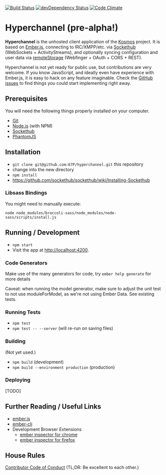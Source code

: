[![Build Status](https://travis-ci.org/67P/hyperchannel.svg?branch=master)](https://travis-ci.org/67P/hyperchannel)
[![devDependency Status](https://david-dm.org/67P/hyperchannel/dev-status.svg)](https://david-dm.org/67P/hyperchannel#info=devDependencies)
[![Code Climate](https://img.shields.io/codeclimate/github/67P/hyperchannel.svg?style=flat)](https://codeclimate.com/github/67P/hyperchannel)

# Hyperchannel (pre-alpha!)

**Hyperchannel** is the unhosted client application of the
[Kosmos](https://kosmos.org) project. It is based on
[Ember.js](http://emberjs.com), connecting to IRC/XMPP/etc. via
[Sockethub](http://sockethub.org) (WebSockets + ActivityStreams), and
optionally syncing configuration and user data via
[remoteStorage](https://remotestorage.io) (Webfinger + OAuth + CORS + REST).

Hyperchannel is not yet ready for public use, but contributions are very
welcome. If you know JavaScript, and ideally even have experience with
Ember.js, it is easy to hack on any feature imaginable. Check the [GitHub
issues](https://github.com/67P/hyperchannel/issues) to find things you could
start implementing right away.

## Prerequisites

You will need the following things properly installed on your computer.

* [Git](http://git-scm.com/)
* [Node.js](http://nodejs.org/) (with NPM)
* [Sockethub](http://sockethub.org/)
* [PhantomJS](http://phantomjs.org/)

## Installation

* `git clone git@github.com:67P/hyperchannel.git` this repository
* change into the new directory
* `npm install`
* https://github.com/sockethub/sockethub/wiki/Installing-Sockethub

### Libsass Bindings

You might need to manually execute:

    node node_modules/broccoli-sass/node_modules/node-sass/scripts/install.js

## Running / Development

* `npm start`
* Visit the app at [http://localhost:4200](http://localhost:4200).

### Code Generators

Make use of the many generators for code, try `ember help generate` for more details

Caveat: when running the model generator, make sure to adjust the unit test to
not use moduleForModel, as we're not using Ember Data. See existing tests.

### Running Tests

* `npm test`
* `npm test -- --server` (will re-run on saving files)

### Building

(Not yet used.)

* `npm build` (development)
* `npm build --environment production` (production)

### Deploying

[TODO]

## Further Reading / Useful Links

* [ember.js](http://emberjs.com/)
* [ember-cli](http://www.ember-cli.com/)
* Development Browser Extensions
  * [ember inspector for chrome](https://chrome.google.com/webstore/detail/ember-inspector/bmdblncegkenkacieihfhpjfppoconhi)
  * [ember inspector for firefox](https://addons.mozilla.org/en-US/firefox/addon/ember-inspector/)

## House Rules

[Contributor Code of Conduct](http://contributor-covenant.org/version/1/2/0/) (TL;DR: Be excellent to each other.)
